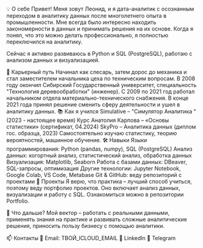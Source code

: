💡 О себе
Привет! Меня зовут Леонид, и я дата-аналитик с осознанным переходом в аналитику данных после многолетнего опыта в промышленности.
Мне всегда было интересно находить закономерности в данных и принимать решения на их основе. Когда я понял, что это можно делать профессионально, я полностью переключился на аналитику.

Сейчас я активно развиваюсь в Python и SQL (PostgreSQL), работаю с анализом данных и визуализацией.

🚀 Карьерный путь
Начинал как слесарь, затем дорос до механика и стал заместителем начальника цеха по техническим вопросам.
В 2008 году окончил Сибирский Государственный университет, специальность "Технология деревообработки" (инженер).
С 2009 по 2021 год работал начальником отдела материально-технического снабжения.
В конце 2021 года принял решение сменить сферу деятельности и ушел в аналитику данных.
📚 Как я учился
Simulative – "Симулятор Аналитика " (2023 - настоящее время)
Курс Анатолия Карпова – «Основы статистики» (сертификат, 04.2024)
SkyPro – Аналитика данных (диплом гос. образца, 2023)
Самостоятельно изучаю статистику, теорию вероятностей, машинное обучение.
🛠 Навыки
Языки программирования: Python (pandas, numpy), SQL (PostgreSQL)
Анализ данных: когортный анализ, статистический анализ, обработка данных
Визуализация: Matplotlib, Seaborn
Работа с базами данных: DBeaver, SQL-запросы, оптимизация
Другие технологии: Jupyter Notebook, Google Colab, VS Code, Metabase
Git & GitHub: веду репозиторий с проектами
📌 Проекты
Я верю, что практика – лучший способ учиться, поэтому веду портфолио проектов. Оно включает анализ данных, визуализации и работу с SQL.
Ознакомиться можно в репозитории Portfolio.

🎯 Что дальше?
Мой вектор – работать с реальными данными, применять знания на практике и развивать сложные аналитические решения, приносить пользу бизнесу с помощью аналитики.

📫 Контакты
📩 Email: ТВОЙ_ICLOUD_EMAIL
🔗 LinkedIn
📨 Telegram

